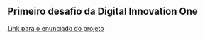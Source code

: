 ## Primeiro desafio da Digital Innovation One

[Link para o enunciado do projeto](https://github.com/digitalinnovationone/trilha-java-basico/tree/main/desafios/sintaxe)
